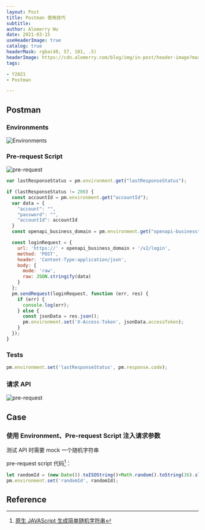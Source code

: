 ```yaml
---
layout: Post
title: Postman 使用技巧
subtitle:
author: Alomerry Wu
date: 2021-03-15
useHeaderImage: true
catalog: true
headerMask: rgba(40, 57, 101, .5)
headerImage: https://cdn.alomerry.com/blog/img/in-post/header-image?max=59
tags:

- Y2021
- Postman

---
```


## Postman

### Environments

![Environments](https://cdn.alomerry.com/blog/img/in-post/2021-03-15/postman-globals.png)

### Pre-request Script

![pre-request](https://cdn.alomerry.com/blog/img/in-post/2021-03-15/postman-pre-request.png)

```js
var lastResponseStatus = pm.environment.get("lastResponseStatus");

if (lastResponseStatus != 200) {
  const accountId = pm.environment.get("accountId");
  var data = {
    "account": "",
    "password": "",
    "accountId": accountId
  }
  const openapi_business_domain = pm.environment.get("openapi-business");

  const loginRequest = {
    url: 'https://' + openapi_business_domain + '/v2/login',
    method: 'POST',
    header: 'Content-Type:application/json',
    body: {
      mode: 'raw',
      raw: JSON.stringify(data)
    }
  };
  pm.sendRequest(loginRequest, function (err, res) {
    if (err) {
      console.log(err);
    } else {
      const jsonData = res.json();
      pm.environment.set('X-Access-Token', jsonData.accessToken);
    }
  });
}
```

### Tests

```js
pm.environment.set('lastResponseStatus', pm.response.code);
```

### 请求 API

![pre-request](https://cdn.alomerry.com/blog/img/in-post/2021-03-15/postman-variable-value.png)

## Case 

### 使用 Environment、Pre-request Script 注入请求参数

测试 API 时需要 mock 一个随机字符串

pre-request script 代码[^js-random-string]：

```javascript
let randomId = (new Date()).toISOString()+Math.random().toString(36).slice(-8);
pm.environment.set('randomId', randomId);
```

## Reference

[^js-random-string]: [原生 JAVAScript 生成简单随机字符串](https://juejin.cn/post/6844903665522704398)